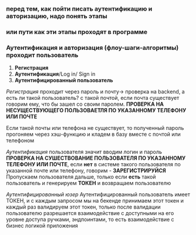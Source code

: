 ### перед тем, как пойти писать аутентификацию и авторизацию, надо понять этапы 
### или пути как эти этапы проходят в программе

### Аутентификация и авторизация (флоу-шаги-алгоритмы) проходит пользователь
1) **Регистрация** 
2) **Аутентификация**/Log in/ Sign in
3) **Аутентифицированный пользователь**

_Регистрация_ проходит через пароль и почту-> проверка на backend, а есть ли такой пользователь?
с такой почтой, если почта существует говорим ему, что бы зашел со 
своим паролем. 
**ПРОВЕРКА НА НЕСУЩЕСТВУЮЩЕГО ПОЛЬЗОВАЕТЛЯ ПО УКАЗАННОМУ ТЕЛЕФОНУ ИЛИ ПОЧТЕ**

Если такой почты или телефона не существует, то полученный пароль прогоняем через хэш-функцию
и кладем в базу вместе с почтой или телефоном

_Аутентификация_ пользователя значит вводим логин и пароль
**ПРОВЕРКА НА СУШЕСТВОВАНИЕ ПОЛЬЗОВАТЕЛЯ ПО УКАЗАННОМУ ТЕЛЕФОНУ ИЛИ ПОЧТЕ**,
если **нет** в системе такого пользователя по указанной почте или телефону, 
говорим - **ЗАРЕГИСТРИРУЙСЯ**
Пропускаем пользователя дальше, только если **есть** такой пользователь
и генерируем **ТОКЕН** и возвращаем пользователю

_Аутентифицированный юзер_
Аутентифицированный пользователь имеет ТОКЕН, и с каждым запросом мы на 
бекенде принимаем этот токен и каждый раз валидируем этот токен, 
только после валидации пользователю разрешается взаимодействие с доступными 
на его уровне доступа ручками, эндпоинтами, то есть взаимодействие 
с бизнес логикой приложения 





